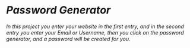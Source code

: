 # *Password Generator*

*In this project you enter your website in the first entry, and in the second entry you enter your Email or Username,
then you click on the password generator, and a password will be created for you.*